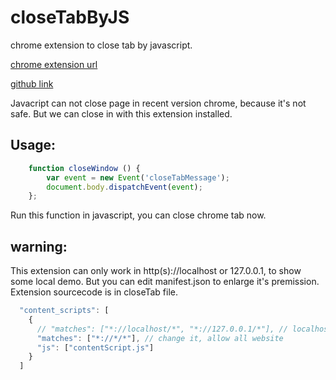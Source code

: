 # closeTabByJS
chrome extension to close tab by javascript.  

[chrome extension url](https://chrome.google.com/webstore/detail/closetabbyjs/ipokkmbpcicendfjcnlmonfejdbckomm?utm_source=chrome-ntp-icon)


[github link](https://github.com/jdk137/closeTabByJS)

Javacript can not close page in recent version chrome, because it's not safe. But we can close in with this extension installed.

## Usage:
```js
	function closeWindow () {
		var event = new Event('closeTabMessage');
		document.body.dispatchEvent(event);
	};
```
Run this  function in javascript, you can close chrome tab now.  


## warning: 
This extension can only work in  http(s)://localhost or 127.0.0.1,  to show some local demo. But you can edit manifest.json to enlarge it's premission.
Extension sourcecode is in closeTab file.
```js
  "content_scripts": [
    {
      // "matches": ["*://localhost/*", "*://127.0.0.1/*"], // localhost and 127.0.0.1
      "matches": ["*://*/*"], // change it, allow all website
      "js": ["contentScript.js"]
    }
  ]
```

